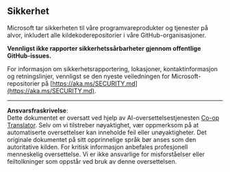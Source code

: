 <!--
CO_OP_TRANSLATOR_METADATA:
{
  "original_hash": "7229f7490ea61a04330b79651ac4d37e",
  "translation_date": "2025-09-29T21:50:02+00:00",
  "source_file": "SECURITY.md",
  "language_code": "no"
}
-->
<!-- BEGIN MICROSOFT SECURITY.MD V1.0.0 BLOCK -->

## Sikkerhet

Microsoft tar sikkerheten til våre programvareprodukter og tjenester på alvor, inkludert
alle kildekoderepositorier i våre GitHub-organisasjoner.

**Vennligst ikke rapporter sikkerhetssårbarheter gjennom offentlige GitHub-issues.**

For informasjon om sikkerhetsrapportering, lokasjoner, kontaktinformasjon og retningslinjer,
vennligst se den nyeste veiledningen for Microsoft-repositorier på
[https://aka.ms/SECURITY.md](https://aka.ms/SECURITY.md).

<!-- END MICROSOFT SECURITY.MD BLOCK -->

---

**Ansvarsfraskrivelse**:  
Dette dokumentet er oversatt ved hjelp av AI-oversettelsestjenesten [Co-op Translator](https://github.com/Azure/co-op-translator). Selv om vi tilstreber nøyaktighet, vær oppmerksom på at automatiserte oversettelser kan inneholde feil eller unøyaktigheter. Det originale dokumentet på sitt opprinnelige språk bør anses som den autoritative kilden. For kritisk informasjon anbefales profesjonell menneskelig oversettelse. Vi er ikke ansvarlige for misforståelser eller feiltolkninger som oppstår ved bruk av denne oversettelsen.